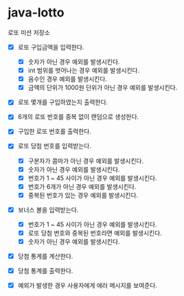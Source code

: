 # java-lotto

로또 미션 저장소

- [x] 로또 구입금액을 입력한다.
    - [x] 숫자가 아닌 경우 예외를 발생시킨다.
    - [x] int 범위를 벗어나는 경우 예외를 발생시킨다.
    - [x] 음수인 경우 예외를 발생시킨다.
    - [x] 금액의 단위가 1000원 단위가 아닌 경우 예외를 발생시킨다.
- [x] 로또 몇개를 구입하였는지 출력한다.
- [x] 6개의 로또 번호를 중복 없이 랜덤으로 생성한다.
- [x] 구입한 로또 번호를 출력한다.
- [x] 로또 당첨 번호를 입력받는다.
    - [x] 구분자가 콤마가 아닌 경우 예외를 발생시킨다.
    - [x] 숫자가 아닌 경우 예외를 발생시킨다.
    - [x] 번호가 1 ~ 45 사이가 아닌 경우 예외를 발생시킨다.
    - [x] 번호가 6개가 아닌 경우 예외를 발생시킨다.
    - [x] 중복된 번호가 있는 경우 예외를 발생시킨다.
- [x] 보너스 볼을 입력받는다.
    - [x] 번호가 1 ~ 45 사이가 아닌 경우 예외를 발생시킨다.
    - [x] 로또 당첨 번호와 중복된 번호라면 예외를 발생시킨다.
    - [x] 숫자가 아닌 경우 예외를 발생시킨다.
- [x] 당첨 통계를 계산한다.
- [x] 당첨 통계를 출력한다.

- [x] 예외가 발생한 경우 사용자에게 에러 메시지를 보여준다. 